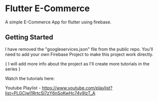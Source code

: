 # Flutter E-Commerce

A simple E-Commerce App for flutter using firebase.

## Getting Started

I have removed the "googleservices.json" file from the public repo.
You'll need to add your own Firebase Project to make this project work directly.

{ I will add more info about the project as I'll create more tutorials in the series }

Watch the tutorials here:

Youtube Playlist - https://www.youtube.com/playlist?list=PLGCjwl1RrtcSl7zY6nSoKwHc74y9lzT_A
